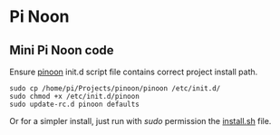 Pi Noon
=======

Mini Pi Noon code
-----------------

Ensure [pinoon](pinoon) init.d script file contains correct project install path.

	sudo cp /home/pi/Projects/pinoon/pinoon /etc/init.d/  
	sudo chmod +x /etc/init.d/pinoon  
	sudo update-rc.d pinoon defaults  

Or for a simpler install, just run with *sudo* permission the [install.sh](install.sh) file.
